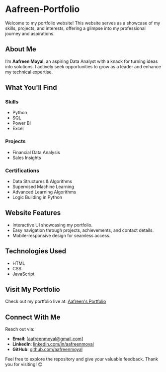 # Aafreen-Portfolio
Welcome to my portfolio website!
This website serves as a showcase of my skills, projects, and interests, offering a glimpse into my professional journey and aspirations.

## About Me  
I’m **Aafreen Moyal**, an aspiring Data Analyst with a knack for turning ideas into solutions. I actively seek opportunities to grow as a leader and enhance my technical expertise.

## What You'll Find  
### **Skills**  
- Python
- SQL
- Power BI
- Excel 

### **Projects**  
- Financial Data Analysis 
- Sales Insights 

### **Certifications**  
- Data Structures & Algorithms  
- Supervised Machine Learning
- Advanced Learning Algorithms
- Logic Building in Python

## Website Features  
- Interactive UI showcasing my portfolio.  
- Easy navigation through projects, achievements, and contact details.  
- Mobile-responsive design for seamless access.

## Technologies Used  
- HTML
- CSS
- JavaScript

## Visit My Portfolio  
Check out my portfolio live at: [Aafreen's Portfolio](https://amazing-dragon-8bd934.netlify.app/)

## Connect With Me  
Reach out via:  
- **Email**: [aafreenmoyal@gmail.com]  
- **LinkedIn**: [linkedin.com/in/aafreenmoyal](https://linkedin.com/in/aafreenmoyal)  
- **GitHub**: [github.com/aafreenmoyal](https://github.com/aafreenmoyal)

Feel free to explore the repository and give your valuable feedback. Thank you for visiting! 😊  
